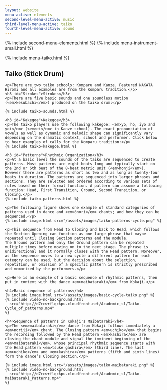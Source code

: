 ```yaml
---
layout: website
menu-active: elements
second-level-menu-active: music
third-level-menu-active: taiko
fourth-level-menu-active: sound
---
```


{% include second-menu-elements.html %}
{% include menu-instrument-small.html %}

<main class="page-content"><div class="wrapper sidebar-contents">
  <aside class="sidebar-contents__table">
    {% include menu-taiko.html %}
  </aside>
  <section class="sidebar-contents__section">
  <div class="text-container">
    <h2 id="Taiko">Taiko (Stick Drum)</h2>

    <p>There are two taiko schools: Komparu and Kanze. Featured NAKATA Hiromi and all examples are from the Komparu tradition.</p>
    <h3 id="Strokes">Strokes</h3>
    <p>There are five basic sounds and one soundless motion (<em>kesubachi</em>) produced on the taiko drum:</p>

    {% include taiko-sounds.html %}

    <h3 id="Kakegoe">Kakegoe</h3>
    <p>The taiko players use the following kakegoe: <em>yo, ho, iyo and yoi</em> (<em>ei</em> in Kanze school). The exact pronunciation of vowels as well as dynamic and melodic shape can significantly vary depending on the dramatic context, school and performer. Click below to hear examples of calls for the Komparu tradition:</p>
    {% include taiko-kakegoe.html %}

    <h3 id="Patterns">Rhythmic Organization</h3>
    <p>At a basic level the sounds of the taiko are sequenced to create patterns. Most patterns are eight beats long and typically start on the 2nd or 6th beat of the 8-beat metric unit (<em>honji</em>). However there are patterns as short as two and as long as twenty-four beats in duration. The patterns are sequenced into larger phrases and sections. They are selected and ordered according to various sets of rules based on their formal function. A pattern can assume a following function: Head, First Transition, Ground, Second Transition, or Closing.</p>
    {% include taiko-patterns.html %}

    <p>The following figure shows one example of standard categories of patterns used in dance and <em>ōnori</em> chants; and how they can be sequenced.</p>
    {% include image.html src="/assets/images/taiko-patterns-cycle.png" %}

    <p>This sequence from Head to Closing and back to Head, which follows the Section Opening can function as one large phrase that maybe repeated until Closing Section patterns end the module.
    The Ground pattern and only the Ground pattern can be repeated multiple times before moving on to the next stage. The phrase is unidirectional and it normally closes with the Head pattern. Moreover, as the sequence moves to a new cycle a different pattern for each category can be used, but the decision about the selection, repetition, or omission of a specific pattern is strictly prescribed and memorized by the performers.</p>

    <p>Here is an example of a basic sequence of rhythmic patterns, then put in context with the dance <em>maibataraki</em> from Kokaji.</p>

    <h4>Basic sequence of patterns</h4>
    {% include image.html src="/assets/images/basic-cycle-taiko.png" %}
    {% include video-no-background.html
      src="http://d7rcwrflqckpu.cloudfront.net/Academic_sl/Taiko-Cycle_of_patterns.mp4"
    %}

    <h4>Sequence of patterns in Kokaji's Maibataraki</h4>
    <p>The <em>maibataraki</em> dance from Kokaji follows immediately a <em>noriji</em> chant. The Closing pattern <em>uchiko</em> that begins the recording followed by the Head pattern <em>kashira</em> are closing the chant module and signal the imminent beginning of the <em>maibataraki</em>, whose principal rhythmic sequence starts with the Head pattern <em>tsuke gashira</em> (third line). The last <em>uchiko</em> and <em>kashira</em> patterns (fifth and sixth lines) form the dance’s Closing section.</p>

    {% include image.html src="/assets/images/taiko-maibataraki.png" %}
    {% include video-no-background.html
      src="http://d7rcwrflqckpu.cloudfront.net/Academic_sl/Taiko-Maibataraki_Patterns.mp4"
    %}

  </div>
  </section>
  </div>
</main>
